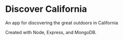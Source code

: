 # Discover California
An app for discovering the great outdoors in California

Created with Node, Express, and MongoDB.
